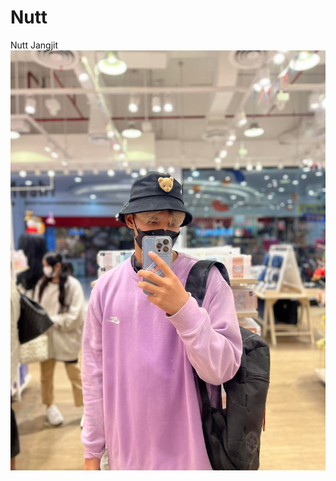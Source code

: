 # Nutt
<html>
<div style="font-size:40;"> Nutt Jangjit </div>
<img src="me.jpg" weidth:300; height:300;>
</html>
